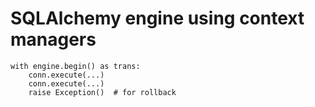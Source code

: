 # SQLAlchemy engine using context managers


```
with engine.begin() as trans:
    conn.execute(...)
    conn.execute(...)
    raise Exception()  # for rollback
```


